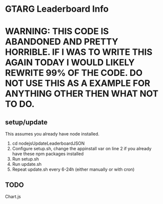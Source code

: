 # GTARG Leaderboard Info

# WARNING: THIS CODE IS ABANDONED AND PRETTY HORRIBLE. IF I WAS TO WRITE THIS AGAIN TODAY I WOULD LIKELY REWRITE 99% OF THE CODE. DO NOT USE THIS AS A EXAMPLE FOR ANYTHING OTHER THEN WHAT NOT TO DO.

## setup/update

This assumes you already have node installed.

1. cd nodejsUpdateLeaderboardJSON
2. Configure setup.sh, change the appinstall var on line 2 if you already have these npm packages installed
3. Run setup.sh
4. Run update.sh
5. Repeat update.sh every 6-24h (either manually or with cron)

## TODO

Chart.js
